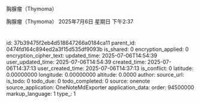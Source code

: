 胸腺瘤（Thymoma）

胸腺瘤（Thymoma）
2025年7月6日 星期日
下午2:37
# 



id: 37b39475f2eb4d518647266a0184ca11
parent_id: 0474fd164c894ed2a3f15d535df9093b
is_shared: 0
encryption_applied: 0
encryption_cipher_text: 
updated_time: 2025-07-06T14:54:39
user_updated_time: 2025-07-06T14:54:39
created_time: 2025-07-06T14:37:13
user_created_time: 2025-07-06T14:37:13
is_conflict: 0
latitude: 0.00000000
longitude: 0.00000000
altitude: 0.0000
author: 
source_url: 
is_todo: 0
todo_due: 0
todo_completed: 0
source: onenote
source_application: OneNoteMdExporter
application_data: 
order: 94500000
markup_language: 1
type_: 1